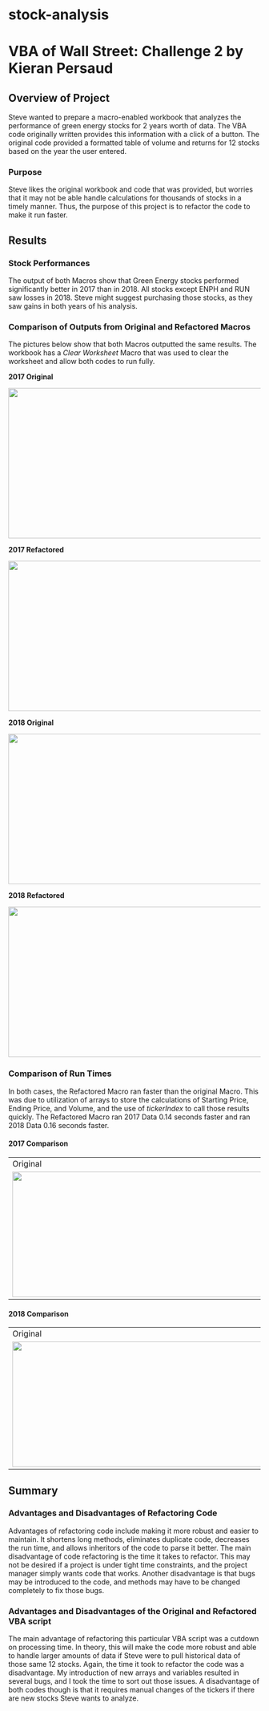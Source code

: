 
# stock-analysis
# VBA of Wall Street: Challenge 2 by Kieran Persaud
## Overview of Project

Steve wanted to prepare a macro-enabled workbook that analyzes the performance of green energy stocks for 2 years worth of data. The VBA code originally written provides this information with a click of a button. The original code provided a formatted table of volume and returns for 12 stocks based on the year the user entered. 
### Purpose

Steve likes the original workbook and code that was provided, but worries that it may not be able handle calculations for thousands of stocks in a timely manner. Thus, the purpose of this project is to refactor the code to make it run faster.
## Results

### Stock Performances

The output of both Macros show that Green Energy stocks performed significantly better in 2017 than in 2018. All stocks except ENPH and RUN saw losses in 2018. Steve might suggest purchasing those stocks, as they saw gains in both years of his analysis.

### Comparison of Outputs from Original and Refactored Macros

The pictures below show that both Macros outputted the same results. The workbook has a _Clear Worksheet_ Macro that was used to clear the worksheet and allow both codes to run fully.

**2017 Original**

<img src="https://user-images.githubusercontent.com/84286467/123561395-19915600-d776-11eb-939d-7473b3e2b628.PNG" width="675" height="300">

**2017 Refactored**

<img src="https://user-images.githubusercontent.com/84286467/123561415-2ca42600-d776-11eb-90df-0fc1fe55165b.PNG" width="675" height="300">

**2018 Original**

<img src="https://user-images.githubusercontent.com/84286467/123561430-45acd700-d776-11eb-8387-5aaabba5401b.PNG" width="675" height="300">

**2018 Refactored**

<img src="https://user-images.githubusercontent.com/84286467/123561435-50676c00-d776-11eb-97c7-8aabe1e17247.PNG" width="675" height="300">

### Comparison of Run Times 

In both cases, the Refactored Macro ran faster than the original Macro. This was due to utilization of arrays to store the calculations of Starting Price, Ending Price, and Volume, and the use of _tickerIndex_ to call those results quickly. The Refactored Macro ran 2017 Data 0.14 seconds faster and ran 2018 Data 0.16 seconds faster.

#### 2017 Comparison

<table>
  <tr>
    <td>Original</td>
     <td>Refactored</td>
  </tr>
  <tr>
    <td><img src="https://user-images.githubusercontent.com/84286467/123562172-ef8e6280-d77a-11eb-9840-dcca4c5d69f8.PNG" width=500 height= 250></td>
    <td><img src="https://user-images.githubusercontent.com/84286467/123562190-19478980-d77b-11eb-846a-2420bf3cc2e1.PNG" width=500 height=250></td>
  </tr>
 </table>

#### 2018 Comparison

<table>
  <tr>
    <td>Original</td>
     <td>Refactored</td>
  </tr>
  <tr>
    <td><img src="https://user-images.githubusercontent.com/84286467/123562249-8529f200-d77b-11eb-8090-5531f29c786e.PNG" width=500 height= 250></td>
    <td><img src="https://user-images.githubusercontent.com/84286467/123562262-9672fe80-d77b-11eb-996a-bda317922637.PNG" width=500 height=250></td>
  </tr>
 </table>

## Summary
### Advantages and Disadvantages of Refactoring Code
Advantages of refactoring code include making it more robust and easier to maintain. It shortens long methods, eliminates duplicate code, decreases the run time, and allows inheritors of the code to parse it better.
The main disadvantage of code refactoring is the time it takes to refactor. This may not be desired if a project is under tight time constraints, and the project manager simply wants code that works. Another disadvantage is that bugs may be introduced to the code, and methods may have to be changed completely to fix those bugs.

### Advantages and Disadvantages of the Original and Refactored VBA script
The main advantage of refactoring this particular VBA script was a cutdown on processing time. In theory, this will make the code more robust and able to handle larger amounts of data if Steve were to pull historical data of those same 12 stocks. Again, the time it took to refactor the code was a disadvantage. My introduction of new arrays and variables resulted in several bugs, and I took the time to sort out those issues. A disadvantage of both codes though is that it requires manual changes of the tickers if there are new stocks Steve wants to analyze.
